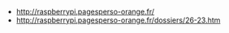 - http://raspberrypi.pagesperso-orange.fr/
- http://raspberrypi.pagesperso-orange.fr/dossiers/26-23.htm
